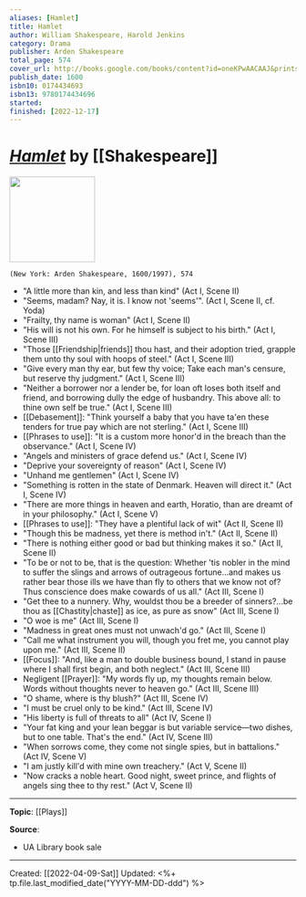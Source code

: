 ```yaml
---
aliases: [Hamlet]
title: Hamlet
author: William Shakespeare, Harold Jenkins
category: Drama
publisher: Arden Shakespeare
total_page: 574
cover_url: http://books.google.com/books/content?id=oneKPwAACAAJ&printsec=frontcover&img=1&zoom=1&source=gbs_api
publish_date: 1600
isbn10: 0174434693
isbn13: 9780174434696
started: 
finished: [2022-12-17]
---
```

# [*Hamlet*]() by [[Shakespeare]]

<img src="http://books.google.com/books/content?id=oneKPwAACAAJ&printsec=frontcover&img=1&zoom=1&source=gbs_api" width=150>

`(New York: Arden Shakespeare, 1600/1997), 574`

- "A little more than kin, and less than kind" (Act I, Scene II)
- "Seems, madam? Nay, it is. I know not 'seems'". (Act I, Scene II, cf. Yoda)
- "Frailty, thy name is woman" (Act I, Scene II)
- "His will is not his own. For he himself is subject to his birth." (Act I, Scene III)
- "Those [[Friendship|friends]] thou hast, and their adoption tried, grapple them unto thy soul with hoops of steel." (Act I, Scene III)
- "Give every man thy ear, but few thy voice; Take each man's censure, but reserve thy judgment." (Act I, Scene III)
- "Neither a borrower nor a lender be, for loan oft loses both itself and friend, and borrowing dully the edge of husbandry. This above all: to thine own self be true." (Act I, Scene III)
- [[Debasement]]: "Think yourself a baby that you have ta'en these tenders for true pay which are not sterling." (Act I, Scene III)
- [[Phrases to use]]: "It is a custom more honor'd in the breach than the observance." (Act I, Scene IV)
- "Angels and ministers of grace defend us." (Act I, Scene IV)
- "Deprive your sovereignty of reason" (Act I, Scene IV)
- "Unhand me gentlemen" (Act I, Scene IV)
- "Something is rotten in the state of Denmark. Heaven will direct it." (Act I, Scene IV)
- "There are more things in heaven and earth, Horatio, than are dreamt of in your philosophy." (Act I, Scene V)
- [[Phrases to use]]: "They have a plentiful lack of wit" (Act II, Scene II)
- "Though this be madness, yet there is method in't." (Act II, Scene II)
- "There is nothing either good or bad but thinking makes it so." (Act II, Scene II)
- "To be or not to be, that is the question: Whether 'tis nobler in the mind to suffer the slings and arrows of outrageous fortune...and makes us rather bear those ills we have than fly to others that we know not of? Thus conscience does make cowards of us all." (Act III, Scene I)
- "Get thee to a nunnery. Why, wouldst thou be a breeder of sinners?...be thou as [[Chastity|chaste]] as ice, as pure as snow" (Act III, Scene I)
- "O woe is me" (Act III, Scene I)
- "Madness in great ones must not unwach'd go." (Act III, Scene I)
- "Call me what instrument you will, though you fret me, you cannot play upon me." (Act III, Scene II)
- [[Focus]]: "And, like a man to double business bound, I stand in pause where I shall first begin, and both neglect." (Act III, Scene III)
- Negligent [[Prayer]]: "My words fly up, my thoughts remain below. Words without thoughts never to heaven go." (Act III, Scene III)
- "O shame, where is thy blush?" (Act III, Scene IV)
- "I must be cruel only to be kind." (Act III, Scene IV)
- "His liberty is full of threats to all" (Act IV, Scene I)
- "Your fat king and your lean beggar is but variable service—two dishes, but to one table. That's the end." (Act IV, Scene III)
- "When sorrows come, they come not single spies, but in battalions." (Act IV, Scene V)
- "I am justly kill'd with mine own treachery." (Act V, Scene II)
- "Now cracks a noble heart. Good night, sweet prince, and flights of angels sing thee to thy rest." (Act V, Scene II)


--- 
**Topic**: [[Plays]]

**Source**: 
- UA Library book sale

---
Created: [[2022-04-09-Sat]]
Updated: <%+ tp.file.last_modified_date("YYYY-MM-DD-ddd") %>
